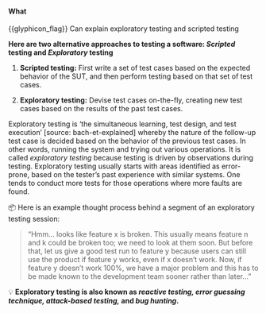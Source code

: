 <div id="title">

#### What

</div>

<span id="prereqs"></span>

<span id="outcomes">{{glyphicon_flag}} Can explain exploratory testing and scripted testing</span>

<div id="body">

**Here are two alternative approaches to testing a software: _Scripted_ testing and _Exploratory_ testing**

1. **Scripted testing:**  First write a set of test cases based on the expected behavior of the SUT, and then perform testing based on that set of test cases.

2. **Exploratory testing:** Devise test cases on-the-fly, creating new test cases based on the results of the past test cases.

Exploratory testing is ‘the simultaneous learning, test design, and test execution’ <trigger trigger="click" for="modal:exploratoryWhat-bach-et-explained">[source: bach-et-explained]</trigger> whereby the nature of the follow-up test case is decided based on the behavior of the previous test cases. In other words, running the system and trying out various operations. It is called _exploratory testing_ because testing is driven by observations during testing. Exploratory testing usually starts with areas identified as error-prone, based on the tester’s past experience with similar systems. One tends to conduct more tests for those operations where more faults are found. 

<tip-box> 

:package: Here is an example thought process behind a segment of an exploratory testing session:

> “Hmm... looks like feature x is broken. This usually means feature n and k could be broken too; we need to look at them soon.
> But before that, let us give a good test run to feature y because users can still use the product if feature y works, even if x doesn’t work. Now, if feature y doesn’t work 100%, we have a major problem and this has to be made known to the development team sooner rather than later...”

</tip-box>

<tip-box> 

:bulb: **Exploratory testing is also known as _reactive testing, error guessing technique, attack-based testing,_ and _bug hunting_.** 

</tip-box>

<modal id="modal:exploratoryWhat-bach-et-explained" title="bach-et-explained {{glyphicon_eye_open}}">
  <include src="../../../../common/references.md#bach-et-explained" />
</modal>

</div>

<div id="extras">
  <include src="exercises.md" />
</div>